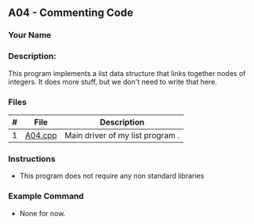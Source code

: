 ## A04 - Commenting Code
### Your Name
### Description:

This program implements a list data structure that links together nodes of integers. It does more stuff, but we don't need to write that here.

### Files

|   #   | File     | Description                      |
| :---: | -------- | -------------------------------- |
|   1   | [A04.cpp](A04.cpp) | Main driver of my list program . |


### Instructions

- This program does not require any non standard libraries

### Example Command

- None for now.
